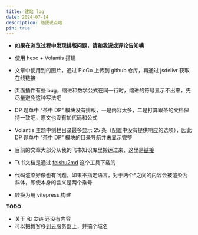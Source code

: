 ```yaml
---
title: 建站 log
date: 2024-07-14
description: 随便说点啥
pin: true
---
```


- **如果在浏览过程中发现排版问题，请和我说或评论告知噢**
- 使用 hexo + Volantis 搭建
- 文章中使用到的图片，通过 PicGo 上传到 github 仓库，再通过 jsdelivr 获取在线链接
- 页面插件有些 bug，缩进和数学公式在同一行时，缩进的符号显示不出来，先尽量避免这种写法吧
- DP 题单中 “茶中 DP” 模块没有排版，一是内容太多，二是打算跟茶的文档保持一致吧，原文也没有加代码和公式
- Volantis 主题中侧栏目录最多显示 25 条（配置中没有提供响应的选项），因此 DP 题单中 “茶中 DP” 模块的目录导航并未显示完整
- 目前的文章大部分从我的飞书知识库里搬运过来，这里是[链接](https://pxe09in4bw.feishu.cn/wiki/space/7258221880509759490?ccm_open_type=lark_wiki_spaceLink&open_tab_from=wiki_home)
- 飞书文档是通过 [feishu2md](https://github.com/Wsine/feishu2md) 这个工具下载的
- 代码渲染好像也有问题，如果不指定语言，对于两个*之间的内容会被渲染为斜体，即使本身的含义是两个乘号

- 转换为用 vitepress 构建

**TODO**
- 关于 和 友链 还没有内容
- 可以把博客移到云服务器上，并搞个域名